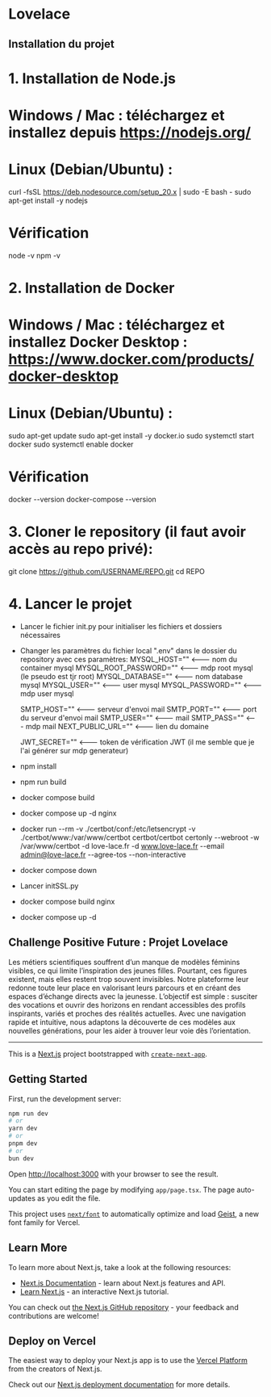 # Lovelace

## Installation du projet

# 1. Installation de Node.js
# Windows / Mac : téléchargez et installez depuis https://nodejs.org/
# Linux (Debian/Ubuntu) :
curl -fsSL https://deb.nodesource.com/setup_20.x | sudo -E bash -
sudo apt-get install -y nodejs

# Vérification
node -v
npm -v

# 2. Installation de Docker
# Windows / Mac : téléchargez et installez Docker Desktop : https://www.docker.com/products/docker-desktop
# Linux (Debian/Ubuntu) :
sudo apt-get update
sudo apt-get install -y docker.io
sudo systemctl start docker
sudo systemctl enable docker
 
# Vérification
docker --version
docker-compose --version

# 3. Cloner le repository (il faut avoir accès au repo privé):
git clone https://github.com/USERNAME/REPO.git
cd REPO

# 4. Lancer le projet
- Lancer le fichier init.py pour initialiser les fichiers et dossiers nécessaires

- Changer les paramètres du fichier local ".env" dans le dossier du repository avec ces paramètres:
    MYSQL_HOST=""               <--- nom du container mysql
    MYSQL_ROOT_PASSWORD=""      <--- mdp root mysql (le pseudo est tjr root)
    MYSQL_DATABASE=""           <--- nom database mysql
    MYSQL_USER=""               <--- user mysql
    MYSQL_PASSWORD=""           <--- mdp user mysql

    SMTP_HOST=""                <--- serveur d'envoi mail
    SMTP_PORT=""                <--- port du serveur d'envoi mail
    SMTP_USER=""                <--- mail
    SMTP_PASS=""                <--- mdp mail
    NEXT_PUBLIC_URL=""          <--- lien du domaine 

    JWT_SECRET=""               <--- token de vérification JWT (il me semble que je l'ai générer sur mdp generateur)

- npm install
- npm run build
- docker compose build
- docker compose up -d nginx
- docker run --rm -v ./certbot/conf:/etc/letsencrypt -v ./certbot/www:/var/www/certbot certbot/certbot certonly --webroot -w /var/www/certbot -d love-lace.fr -d www.love-lace.fr --email admin@love-lace.fr --agree-tos --non-interactive
- docker compose down
- Lancer initSSL.py
- docker compose build nginx
- docker compose up -d


## Challenge Positive Future : Projet Lovelace

Les métiers scientifiques souffrent d’un manque de modèles féminins visibles, ce qui limite l’inspiration des jeunes filles. Pourtant, ces figures existent, mais elles restent trop souvent invisibles. Notre plateforme leur redonne toute leur place en valorisant leurs parcours et en créant des espaces d’échange directs avec la jeunesse. L’objectif est simple : susciter des vocations et ouvrir des horizons en rendant accessibles des profils inspirants, variés et proches des réalités actuelles. Avec une navigation rapide et intuitive, nous adaptons la découverte de ces modèles aux nouvelles générations, pour les aider à trouver leur voie dès l’orientation.

---

This is a [Next.js](https://nextjs.org) project bootstrapped with [`create-next-app`](https://nextjs.org/docs/app/api-reference/cli/create-next-app).

## Getting Started

First, run the development server:

```bash
npm run dev
# or
yarn dev
# or
pnpm dev
# or
bun dev
```

Open [http://localhost:3000](http://localhost:3000) with your browser to see the result.

You can start editing the page by modifying `app/page.tsx`. The page auto-updates as you edit the file.

This project uses [`next/font`](https://nextjs.org/docs/app/building-your-application/optimizing/fonts) to automatically optimize and load [Geist](https://vercel.com/font), a new font family for Vercel.

## Learn More

To learn more about Next.js, take a look at the following resources:

- [Next.js Documentation](https://nextjs.org/docs) - learn about Next.js features and API.
- [Learn Next.js](https://nextjs.org/learn) - an interactive Next.js tutorial.

You can check out [the Next.js GitHub repository](https://github.com/vercel/next.js) - your feedback and contributions are welcome!

## Deploy on Vercel

The easiest way to deploy your Next.js app is to use the [Vercel Platform](https://vercel.com/new?utm_medium=default-template&filter=next.js&utm_source=create-next-app&utm_campaign=create-next-app-readme) from the creators of Next.js.

Check out our [Next.js deployment documentation](https://nextjs.org/docs/app/building-your-application/deploying) for more details.
